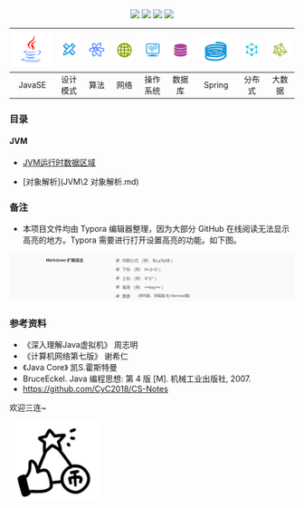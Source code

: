 <div align="center">
    <a href="..."> <img src="https://badgen.net/badge/Rank/20?icon=github&color=4ab8a1"></a>
    <a href="assets/download.md"> <img src="https://badgen.net/badge/OvO/%E7%A6%BB%E7%BA%BF%E4%B8%8B%E8%BD%BD?icon=telegram&color=4ab8a1"></a>
    <a href=""> <img src="https://badgen.net/badge/CyC/%E5%9C%A8%E7%BA%BF%E9%98%85%E8%AF%BB?icon=sourcegraph&color=4ab8a1"></a>
    <a href="#好好学习"> <img src="https://badgen.net/badge/%e5%85%ac%e4%bc%97%e5%8f%b7/CyC2018?icon=rss&color=4ab8a1"></a>
</div>


| ![image-20200317230215494](README.assets/image-20200317230215494.png) | ![image-20200317230339393](README.assets/image-20200317230339393.png) | ![image-20200318080237857](README.assets/image-20200318080237857.png) | ![image-20200318080416391](README.assets/image-20200318080416391.png) | <img src="README.assets/image-20200318080710502.png" alt="image-20200318080710502" style="zoom:90%;" /> | ![image-20200318080804629](README.assets/image-20200318080804629.png) | ![image-20200318080907764](README.assets/image-20200318080907764.png) | ![image-20200318081002237](README.assets/image-20200318081002237.png) | ![image-20200318081120263](README.assets/image-20200318081120263.png) |
| :----------------------------------------------------------: | :----------------------------------------------------------: | :----------------------------------------------------------: | :----------------------------------------------------------: | :----------------------------------------------------------: | :----------------------------------------------------------: | :----------------------------------------------------------: | :----------------------------------------------------------: | :----------------------------------------------------------: |
|                            JavaSE                            |                           设计模式                           |                             算法                             |                             网络                             |                           操作系统                           |                            数据库                            |                            Spring                            |                            分布式                            |                            大数据                            |







### 目录

#### JVM

-  [JVM运行时数据区域](https://github.com/nanodaemony/NanoNotes/blob/master/JVM/1%20JVM%E8%BF%90%E8%A1%8C%E6%97%B6%E6%95%B0%E6%8D%AE%E5%8C%BA%E5%9F%9F.md) 

-  [对象解析](JVM\2 对象解析.md) 





### 备注

- 本项目文件均由 Typora 编辑器整理，因为大部分 GitHub 在线阅读无法显示高亮的地方。Typora 需要进行打开设置高亮的功能。如下图。

![image-20191205192232182](assets/image-20191205192232182.png)



### 参考资料

- 《深入理解Java虚拟机》 周志明
- 《计算机网络第七版》 谢希仁
- 《Java Core》 凯S.霍斯特曼
- BruceEckel. Java 编程思想: 第 4 版 [M]. 机械工业出版社, 2007.
- https://github.com/CyC2018/CS-Notes



欢迎三连~

<img src="README.assets/image-20200318081422659.png" alt="image-20200318081422659" style="zoom:45%;" />



 
